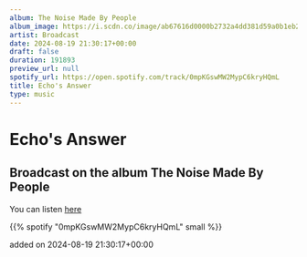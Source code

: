 ```yaml
---
album: The Noise Made By People
album_image: https://i.scdn.co/image/ab67616d0000b2732a4dd381d59a0b1eb25a5de0
artist: Broadcast
date: 2024-08-19 21:30:17+00:00
draft: false
duration: 191893
preview_url: null
spotify_url: https://open.spotify.com/track/0mpKGswMW2MypC6kryHQmL
title: Echo's Answer
type: music
---
```



# Echo's Answer

## Broadcast on the album The Noise Made By People

You can listen [here](https://open.spotify.com/track/0mpKGswMW2MypC6kryHQmL)

{{% spotify "0mpKGswMW2MypC6kryHQmL" small %}}

added on 2024-08-19 21:30:17+00:00